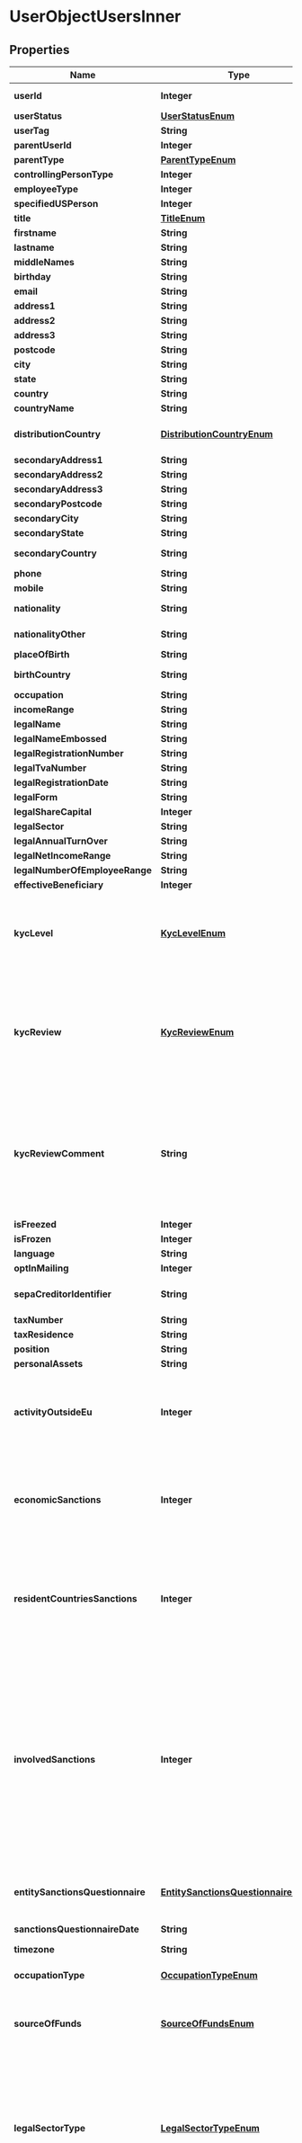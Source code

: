 

# UserObjectUsersInner


## Properties

| Name | Type | Description | Notes |
|------------ | ------------- | ------------- | -------------|
|**userId** | **Integer** | The unique identifier of the User. |  [optional] |
|**userStatus** | [**UserStatusEnum**](#UserStatusEnum) |  |  [optional] |
|**userTag** | **String** |  |  [optional] |
|**parentUserId** | **Integer** |  |  [optional] |
|**parentType** | [**ParentTypeEnum**](#ParentTypeEnum) |  |  [optional] |
|**controllingPersonType** | **Integer** |  |  [optional] |
|**employeeType** | **Integer** |  |  [optional] |
|**specifiedUSPerson** | **Integer** |  |  [optional] |
|**title** | [**TitleEnum**](#TitleEnum) |  |  [optional] |
|**firstname** | **String** |  |  [optional] |
|**lastname** | **String** |  |  [optional] |
|**middleNames** | **String** |  |  [optional] |
|**birthday** | **String** |  |  [optional] |
|**email** | **String** |  |  [optional] |
|**address1** | **String** |  |  [optional] |
|**address2** | **String** |  |  [optional] |
|**address3** | **String** |  |  [optional] |
|**postcode** | **String** |  |  [optional] |
|**city** | **String** |  |  [optional] |
|**state** | **String** |  |  [optional] |
|**country** | **String** |  |  [optional] |
|**countryName** | **String** |  |  [optional] |
|**distributionCountry** | [**DistributionCountryEnum**](#DistributionCountryEnum) | The country in which the end user is using your services.  |  [optional] |
|**secondaryAddress1** | **String** |  |  [optional] |
|**secondaryAddress2** | **String** |  |  [optional] |
|**secondaryAddress3** | **String** |  |  [optional] |
|**secondaryPostcode** | **String** |  |  [optional] |
|**secondaryCity** | **String** |  |  [optional] |
|**secondaryState** | **String** |  |  [optional] |
|**secondaryCountry** | **String** | Format ISO 3166-1 alpha-2 |  [optional] |
|**phone** | **String** |  |  [optional] |
|**mobile** | **String** |  |  [optional] |
|**nationality** | **String** | Format ISO 3166-1 alpha-2 |  [optional] |
|**nationalityOther** | **String** | Format ISO 3166-1 alpha-2 |  [optional] |
|**placeOfBirth** | **String** |  |  [optional] |
|**birthCountry** | **String** | Format ISO 3166-1 alpha-2 |  [optional] |
|**occupation** | **String** | deprecated |  [optional] |
|**incomeRange** | **String** |  |  [optional] |
|**legalName** | **String** |  |  [optional] |
|**legalNameEmbossed** | **String** |  |  [optional] |
|**legalRegistrationNumber** | **String** |  |  [optional] |
|**legalTvaNumber** | **String** |  |  [optional] |
|**legalRegistrationDate** | **String** | Date YYYY-MM-DD |  [optional] |
|**legalForm** | **String** |  |  [optional] |
|**legalShareCapital** | **Integer** |  |  [optional] |
|**legalSector** | **String** |  |  [optional] |
|**legalAnnualTurnOver** | **String** |  |  [optional] |
|**legalNetIncomeRange** | **String** |  |  [optional] |
|**legalNumberOfEmployeeRange** | **String** |  |  [optional] |
|**effectiveBeneficiary** | **Integer** |  |  [optional] |
|**kycLevel** | [**KycLevelEnum**](#KycLevelEnum) | * &#x60;0&#x60; – NONE * &#x60;1&#x60; – LIGHT * &#x60;2&#x60; – REGULAR * &#x60;3&#x60; – STRONG * &#x60;4&#x60; – REFUSED * &#x60;5&#x60; – PREVALIDATED * &#x60;6&#x60; – ENHANCED  |  [optional] |
|**kycReview** | [**KycReviewEnum**](#KycReviewEnum) | * &#x60;0&#x60; – NONE * &#x60;1&#x60; – PENDING * &#x60;2&#x60; – VALIDATED * &#x60;3&#x60; – REFUSED * &#x60;4&#x60; – INVESTIGATING (deprecated) * &#x60;5&#x60; – CLOSED (deprecated) * &#x60;6&#x60; – REVIEW_OPEN * &#x60;7&#x60; – REVIEW_PENDING  |  [optional] |
|**kycReviewComment** | **String** | A comment set by Treezor upon [KYC review](/guide/user-verification/introduction.html). It concatenates information for each KYC Review update, with the date, the &#x60;kycReview&#x60; and &#x60;kycLevel&#x60; values, and the comment from Treezor.  |  [optional] |
|**isFreezed** | **Integer** | deprecated |  [optional] |
|**isFrozen** | **Integer** |  |  [optional] |
|**language** | **String** |  |  [optional] |
|**optInMailing** | **Integer** |  |  [optional] |
|**sepaCreditorIdentifier** | **String** | The 13-character long [SEPA Creditor Identifier](/guide/overview/glossary.html#sepa-creditor-identifier-sci) of the User.  |  [optional] [readonly] |
|**taxNumber** | **String** |  |  [optional] |
|**taxResidence** | **String** |  |  [optional] |
|**position** | **String** |  |  [optional] |
|**personalAssets** | **String** |  |  [optional] |
|**activityOutsideEu** | **Integer** | Whether the entity and its business units, subsidiaries, and joint ventures have a commercial activity outside of the European Union. |  [optional] |
|**economicSanctions** | **Integer** | Whether the entity, its subsidiaries, entities, employees, directors, beneficial owners, or joint ventures are subject to Economic Sanctions. |  [optional] |
|**residentCountriesSanctions** | **Integer** | Whether the entity, its subsidiaries, or joint ventures, located within or operating from any countries or territories are subject to Comprehensive Sanctions. |  [optional] |
|**involvedSanctions** | **Integer** | Whether the entity, its subsidiaries, or joint ventures, are engaged in transactions, investments, business, or other dealings that directly or indirectly involve or benefit: * Any countries or territories subject to Comprehensive Sanctions, or * Any person or entity which is the target of any Sanctions (“Sanctioned Targets”).  |  [optional] |
|**entitySanctionsQuestionnaire** | [**EntitySanctionsQuestionnaireEnum**](#EntitySanctionsQuestionnaireEnum) | Defines the scope to which the &#x60;activityOutsideEu&#x60; field applies.  |  [optional] |
|**sanctionsQuestionnaireDate** | **String** | Date YYYY-MM-DD HH:MM:SS |  [optional] |
|**timezone** | **String** |  |  [optional] |
|**occupationType** | [**OccupationTypeEnum**](#OccupationTypeEnum) | Deprecated. Use &#x60;occupationCategory&#x60; instead. |  [optional] |
|**sourceOfFunds** | [**SourceOfFundsEnum**](#SourceOfFundsEnum) | The source of funds for opening an account for a company or self-employed person |  [optional] |
|**legalSectorType** | [**LegalSectorTypeEnum**](#LegalSectorTypeEnum) | Qualify the type of data in the &#x60;legalSector&#x60; field    * If it is set to NACE the legalSector needs to be in a NACE format (4 digits).    * If it is set to NAF (or not set at all) the legalSector needs to be in a NAF format (4 digits followed by a capital letter).  |  [optional] |
|**isOnStockExchange** | **Integer** | The user is a corporation and is quoted on an organized stock exchange.   * &#x60;0&#x60; – No   * &#x60;1&#x60; – Yes  |  [optional] |
|**codeStatus** | **String** |  |  [optional] |
|**informationStatus** | **String** |  |  [optional] |
|**createdDate** | **String** | Date YYYY-MM-DD HH:MM:SS |  [optional] |
|**modifiedDate** | **String** | Date YYYY-MM-DD HH:MM:SS |  [optional] |
|**walletCount** | **Integer** |  |  [optional] |
|**payinCount** | **Integer** |  |  [optional] |
|**totalRows** | **Integer** |  |  [optional] |
|**occupationCategory** | [**OccupationCategoryEnum**](#OccupationCategoryEnum) | Type of occupation of the user. See [Occupation Category](/guide/users/physical.html#occupation-category-occupationcategory) for the list of values.  |  [optional] |
|**personalAssetsRange** | [**PersonalAssetsRangeEnum**](#PersonalAssetsRangeEnum) | The personal assets range of the user. See [Personal Assets Range](/guide/users/physical.html#personal-assets-range-personalassetsrange) for the list of values.  |  [optional] |
|**monthlyIncomeRange** | [**MonthlyIncomeRangeEnum**](#MonthlyIncomeRangeEnum) | Net monthly income of the user. See [Monthly Income Range](/guide/users/physical.html#monthly-income-range-monthlyincomerange) for the list of values.  |  [optional] |



## Enum: UserStatusEnum

| Name | Value |
|---- | -----|
| PENDING | &quot;PENDING&quot; |
| CANCELED | &quot;CANCELED&quot; |
| VALIDATED | &quot;VALIDATED&quot; |



## Enum: ParentTypeEnum

| Name | Value |
|---- | -----|
| SHAREHOLDER | &quot;shareholder&quot; |
| EMPLOYEE | &quot;employee&quot; |
| LEADER | &quot;leader&quot; |



## Enum: TitleEnum

| Name | Value |
|---- | -----|
| M | &quot;M&quot; |
| MME | &quot;MME&quot; |
| MLLE | &quot;MLLE&quot; |



## Enum: DistributionCountryEnum

| Name | Value |
|---- | -----|
| FR | &quot;FR&quot; |
| ES | &quot;ES&quot; |
| IT | &quot;IT&quot; |
| DE | &quot;DE&quot; |
| BE | &quot;BE&quot; |
| NL | &quot;NL&quot; |



## Enum: KycLevelEnum

| Name | Value |
|---- | -----|
| NUMBER_0 | 0 |
| NUMBER_1 | 1 |
| NUMBER_2 | 2 |
| NUMBER_3 | 3 |
| NUMBER_4 | 4 |
| NUMBER_5 | 5 |
| NUMBER_6 | 6 |



## Enum: KycReviewEnum

| Name | Value |
|---- | -----|
| NUMBER_0 | 0 |
| NUMBER_1 | 1 |
| NUMBER_2 | 2 |
| NUMBER_3 | 3 |
| NUMBER_6 | 6 |
| NUMBER_7 | 7 |



## Enum: EntitySanctionsQuestionnaireEnum

| Name | Value |
|---- | -----|
| NUMBER_0 | 0 |
| NUMBER_1 | 1 |
| NUMBER_2 | 2 |
| NUMBER_3 | 3 |
| NUMBER_4 | 4 |



## Enum: OccupationTypeEnum

| Name | Value |
|---- | -----|
| SELF_EMPLOYED | &quot;self_employed&quot; |
| PUBLIC_SECTOR_EMPLOYEES | &quot;public_sector_employees&quot; |
| PRIVATE_SECTOR_EMPLOYEES | &quot;private_sector_employees&quot; |
| RETIRED_PEOPLE_AND_STUDENTS | &quot;retired_people_and_students&quot; |
| WITHOUT_ANY_PROFESSIONAL_ACTIVITY | &quot;without_any_professional_activity&quot; |



## Enum: SourceOfFundsEnum

| Name | Value |
|---- | -----|
| DONATION | &quot;donation&quot; |
| INHERITANCE | &quot;inheritance&quot; |
| LOAN | &quot;loan&quot; |
| LOTTERY | &quot;lottery&quot; |
| PENSION | &quot;pension&quot; |
| PROCEEDS_FROM_INVESTMENT | &quot;proceeds_from_investment&quot; |
| PROCEEDS_FROM_SALE | &quot;proceeds_from_sale&quot; |
| SALARY | &quot;salary&quot; |
| SAVINGS | &quot;savings&quot; |



## Enum: LegalSectorTypeEnum

| Name | Value |
|---- | -----|
| NAF | &quot;NAF&quot; |
| NACE | &quot;NACE&quot; |



## Enum: OccupationCategoryEnum

| Name | Value |
|---- | -----|
| NUMBER_1 | 1 |
| NUMBER_2 | 2 |
| NUMBER_3 | 3 |
| NUMBER_4 | 4 |
| NUMBER_5 | 5 |
| NUMBER_6 | 6 |
| NUMBER_7 | 7 |
| NUMBER_8 | 8 |
| NUMBER_9 | 9 |
| NUMBER_10 | 10 |
| NUMBER_11 | 11 |
| NUMBER_12 | 12 |
| NUMBER_13 | 13 |
| NUMBER_14 | 14 |
| NUMBER_15 | 15 |



## Enum: PersonalAssetsRangeEnum

| Name | Value |
|---- | -----|
| NUMBER_0 | 0 |
| NUMBER_1 | 1 |
| NUMBER_2 | 2 |
| NUMBER_3 | 3 |
| NUMBER_4 | 4 |
| NUMBER_5 | 5 |
| NUMBER_6 | 6 |
| NUMBER_7 | 7 |



## Enum: MonthlyIncomeRangeEnum

| Name | Value |
|---- | -----|
| NUMBER_1 | 1 |
| NUMBER_2 | 2 |
| NUMBER_3 | 3 |
| NUMBER_4 | 4 |
| NUMBER_5 | 5 |
| NUMBER_6 | 6 |
| NUMBER_7 | 7 |



